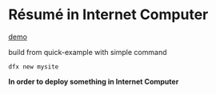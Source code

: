 # Résumé in Internet Computer

  

[demo](https://2wacp-4yaaa-aaaal-qagxq-cai.ic0.app/)

build from quick-example with simple command

    dfx new mysite
   
 **In order to deploy something in Internet Computer**
 
